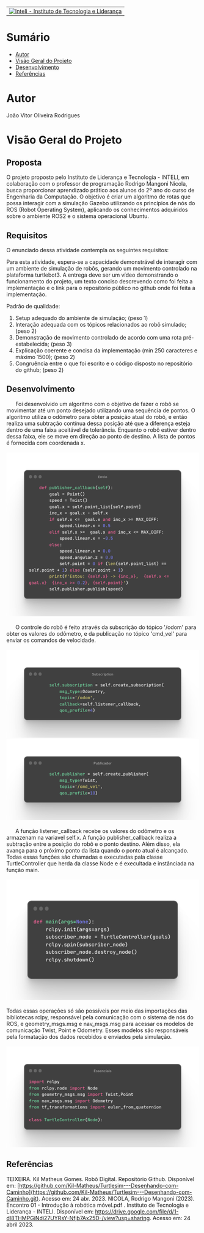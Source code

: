 <table>
<tr>
</td>
<td><a  href= "https://www.inteli.edu.br/"><img  src="https://www.inteli.edu.br/wp-content/uploads/2021/08/20172028/marca_1-2.png"  alt="Inteli - Instituto de Tecnologia e Liderança"  border="0"  width="80%"></a>
</td>
</tr>
</table>


# Sumário
- [Autor](#autor)
- [Visão Geral do Projeto](#visão-geral-do-projeto)
- [Desenvolvimento](#desenvolvimento)
- [Referências](#referências)


# Autor
João Vitor Oliveira Rodrigues

# Visão Geral do Projeto
## Proposta
O projeto proposto pelo Instituto de Liderança e Tecnologia - INTELI, em colaboração com o professor de programação Rodrigo Mangoni Nicola, busca proporcionar aprendizado prático aos alunos do 2º ano do curso de Engenharia da Computação. O objetivo é criar um algoritmo de rotas que possa interagir com a simulação Gazebo utilizando os princípios de nós do ROS (Robot Operating System), aplicando os conhecimentos adquiridos sobre o ambiente ROS2 e o sistema operacional Ubuntu.

## Requisitos
O enunciado dessa atividade contempla os seguintes requisitos:

Para esta atividade, espera-se a capacidade demonstrável de interagir com um ambiente de simulação de robôs, gerando um movimento controlado na plataforma turtlebot3. A entrega deve ser um vídeo demonstrando o funcionamento do projeto, um texto conciso descrevendo como foi feita a implementação e o link para o repositório público no github onde foi feita a implementação.

Padrão de qualidade:

1. Setup adequado do ambiente de simulação; (peso 1)
2. Interação adequada com os tópicos relacionados ao robô simulado; (peso 2)
3. Demonstração de movimento controlado de acordo com uma rota pré-estabelecida; (peso 3)
4. Explicação coerente e concisa da implementação (min 250 caracteres e máximo 1500); (peso 2)
5. Congruência entre o que foi escrito e o código disposto no repositório do github; (peso 2)

## Desenvolvimento
<p>&nbsp;&nbsp;&nbsp;&nbsp;&nbsp;&nbsp;Foi desenvolvido um algoritmo com o objetivo de fazer o robô se movimentar até um ponto desejado utilizando uma sequência de pontos. O algoritmo utiliza o odômetro para obter a posição atual do robô, e então realiza uma subtração contínua dessa posição até que a diferença esteja dentro de uma faixa aceitável de tolerância. Enquanto o robô estiver dentro dessa faixa, ele se move em direção ao ponto de destino. A lista de pontos é fornecida com coordenada x.
<br>
<br>
<img src="image/ray-so-export%20(4).png"></img>
<br>
<br>
&nbsp;&nbsp;&nbsp;&nbsp;&nbsp;&nbsp;O controle do robô é feito através da subscrição do tópico '/odom' para obter os valores do odômetro, e da publicação no tópico 'cmd_vel' para enviar os comandos de velocidade.
<br>
<br>
<img src="image/ray-so-export%20(1).png"></img>
<img src="image/ray-so-export.png"></img>
<br>
<br>
&nbsp;&nbsp;&nbsp;&nbsp;&nbsp;&nbsp;A função listener_callback recebe os valores do odômetro e os armazenam na variavel self.x.
A função publisher_callback realiza a subtração entre a posição do robô e o ponto destino. Além disso, ela avança para o próximo ponto da lista quando o ponto atual é alcançado. Todas essas funções são chamadas e executadas pala classe TurtleController que herda da classe Node e é execultada e instânciada na função main.
<br>
<br>
<img src="image/main.png"></img>
<br>
<br>
Todas essas operações só são possíveis por meio das importações das bibliotecas rclpy, responsável pela comunicação com o sistema de nós do ROS, e geometry_msgs.msg e nav_msgs.msg para acessar os modelos de comunicação Twist, Point e Odometry. Esses modelos são responsáveis pela formatação dos dados recebidos e enviados pela simulação.
<br>
<br>
<img src="image/ray-so-export%20(2).png"></img>
</p>

## Referências
TEIXEIRA. Kil Matheus Gomes. Robô Digital. Repositório Github. Disponível em: [https://github.com/Kil-Matheus/Turtlesim---Desenhando-com-Caminho](https://github.com/Kil-Matheus/Turtlesim---Desenhando-com-Caminho.git). Acesso em: 24 abr. 2023.
NICOLA,  Rodrigo Mangoni (2023). Encontro 01 - Introdução à robótica móvel.pdf . Instituto de Tecnologia e Liderança - INTELI. Disponível em: https://drive.google.com/file/d/1-dI8THMPGiNdi27UYRsY-Nfjb7Ax25D-/view?usp=sharing. Acesso em: 24 abril 2023.

